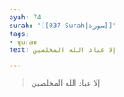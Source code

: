```yaml
---
ayah: 74
surah: '[[037-Surah|سورة]]'
tags:
- quran
text: إلا عباد الله المخلصين

---
```

> إلا عباد الله المخلصين
